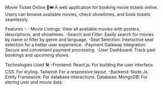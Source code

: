 Movie Ticket Online 🎥🎟️
A web application for booking movie tickets online. Users can browse available movies, check showtimes, and book tickets seamlessly.

Features ✨
-Movie Listings: View all available movies with posters, descriptions, and showtimes.
-Search and Filter: Easily search for movies by name or filter by genre and language.
-Seat Selection: Interactive seat selection for a better user experience.
-Payment Gateway Integration: Secure and convenient payment processing.
-User Dashboard: Track past bookings and upcoming shows.


Technologies Used 🛠️
-Frontend:
React.js: For building the user interface.
CSS: For styling.
Tailwind: For a responsive layout.
-Backend:
Node Js.
Entity Framework: For database interactions.
Database:
MongoDB: For storing user and movie data.


